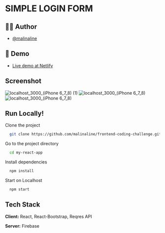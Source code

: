 

# SIMPLE LOGIN FORM


## 👩‍💻 Author

- [@malinaline](https://www.github.com/malinaline)

## 🚀 Demo
- [Live demo at Netlify](https://loginpantonestore.netlify.app/login)

## Screenshot
![localhost_3000_(iPhone 6_7_8) (1)](https://user-images.githubusercontent.com/75427957/169509102-2a641590-d381-48a8-b323-e4b15b800b5f.png)
![localhost_3000_(iPhone 6_7_8)](https://user-images.githubusercontent.com/75427957/169510276-1e71c9c7-3b70-45da-b9ef-835690407279.png)
![localhost_3000_(iPhone 6_7_8)](https://user-images.githubusercontent.com/75427957/169509137-be317993-36e9-462a-a617-cc708a059a4a.png)

## Run Locally!
Clone the project

```bash
  git clone https://github.com/malinaline/frontend-coding-challenge.git
```

Go to the project directory

```bash
  cd my-react-app
```

Install dependencies

```bash
  npm install
```

Start on Localhost

```bash
  npm start
```


## Tech Stack

**Client:** React, React-Bootstrap, Reqres API

**Server:** Firebase
